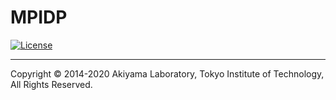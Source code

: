 # MPIDP

[![License](https://img.shields.io/badge/License-Apache%202.0-blue.svg)](LICENSE)

----
Copyright © 2014-2020 Akiyama Laboratory, Tokyo Institute of Technology, All Rights Reserved.